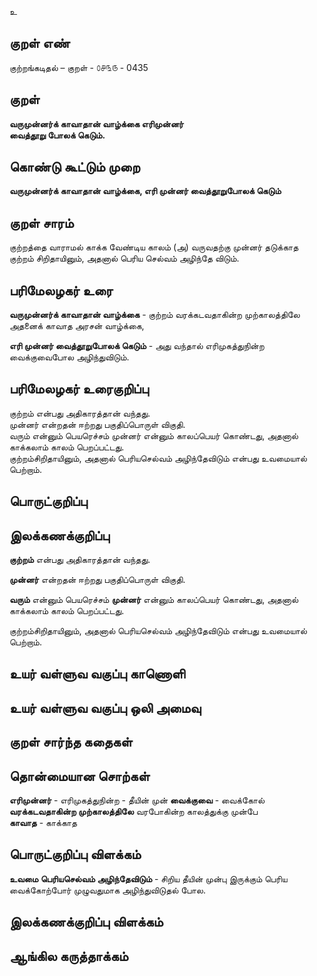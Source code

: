 உ

## குறள் எண் 

குற்றங்கடிதல் – குறள் - ௦௪௩௫ - 0435  

## குறள் 

**வருமுன்னர்க் காவாதான் வாழ்க்கை எரிமுன்னர்  
வைத்தூறு போலக் கெடும்.**

## கொண்டு கூட்டும் முறை

**வருமுன்னர்க் காவாதான் வாழ்க்கை, எரி முன்னர் வைத்தூறுபோலக் கெடும்**

## குறள் சாரம் 

 குற்றத்தை வாராமல் காக்க வேண்டிய காலம் (அ) வருவதற்கு முன்னர் தடுக்காத குற்றம் சிறிதாயினும், அதனால் பெரிய செல்வம் அழிந்தே விடும்.  

## பரிமேலழகர் உரை

**வருமுன்னர்க் காவாதான் வாழ்க்கை** - குற்றம் வரக்கடவதாகின்ற முற்காலத்திலே அதனைக் காவாத அரசன் வாழ்க்கை,  

**எரி முன்னர் வைத்தூறுபோலக் கெடும்** - அது வந்தால் எரிமுகத்துநின்ற வைக்குவைபோல அழிந்துவிடும். 

## பரிமேலழகர் உரைகுறிப்பு   

குற்றம் என்பது அதிகாரத்தான் வந்தது.  
முன்னர் என்றதன் ஈற்றது பகுதிப்பொருள் விகுதி.  
வரும் என்னும் பெயரெச்சம் முன்னர் என்னும் காலப்பெயர் கொண்டது, அதனால் காக்கலாம் காலம் பெறப்பட்டது.  
குற்றம்சிறிதாயினும், அதனால் பெரியசெல்வம் அழிந்தேவிடும் என்பது உவமையால் பெற்றாம்.    

## பொருட்குறிப்பு 


## இலக்கணக்குறிப்பு  

**குற்றம்** என்பது அதிகாரத்தான் வந்தது.   

**முன்னர்** என்றதன் ஈற்றது பகுதிப்பொருள் விகுதி.  

**வரும்** என்னும் பெயரெச்சம் **முன்னர்** என்னும் காலப்பெயர் கொண்டது, அதனால் காக்கலாம் காலம் பெறப்பட்டது.  

குற்றம்சிறிதாயினும், அதனால் பெரியசெல்வம் அழிந்தேவிடும் என்பது உவமையால் பெற்றாம்.  

## உயர் வள்ளுவ வகுப்பு காணொளி


## உயர் வள்ளுவ வகுப்பு ஒலி அமைவு 

 
## குறள் சார்ந்த கதைகள் 


## தொன்மையான சொற்கள்  

**எரிமுன்னர்** - எரிமுகத்துநின்ற - தீயின் முன்
**வைக்குவை** - வைக்கோல்   
**வரக்கடவதாகின்ற முற்காலத்திலே** வரபோகின்ற காலத்துக்கு முன்பே   
**காவாத** - காக்காத 

## பொருட்குறிப்பு விளக்கம்
  
**உவமை**
**பெரியசெல்வம் அழிந்தேவிடும்** - சிறிய தீயின் முன்பு இருக்கும் பெரிய வைக்கோற்போர் முழுவதுமாக அழிந்துவிடுதல் போல.  

## இலக்கணக்குறிப்பு விளக்கம்


## ஆங்கில கருத்தாக்கம் 


